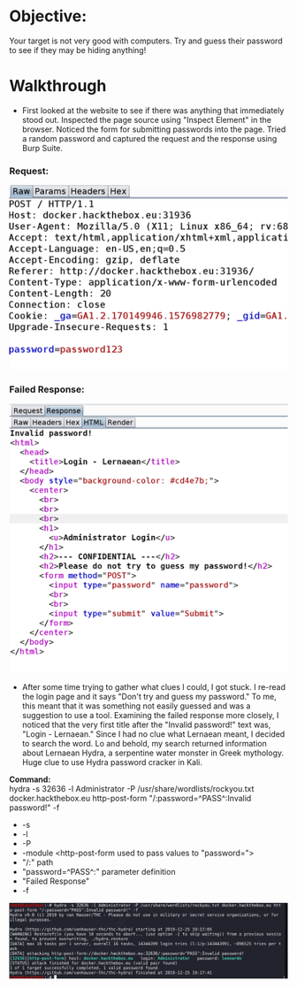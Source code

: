 # Objective:<br/>
Your target is not very good with computers. Try and guess their password to see if they may be hiding anything!

# Walkthrough

 - First looked at the website to see if there was anything that immediately stood out.  Inspected the page source using "Inspect Element" in the browser.  Noticed the form for submitting passwords into the page.  Tried a random password and captured the request and the response using Burp Suite.  
 
 ### Request:
![](request.png)

### Failed Response:
![](response.png)

 - After some time trying to gather what clues I could, I got stuck.  I re-read the login page and it says "Don't try and guess my password."  To me, this meant that it was something not easily guessed and was a suggestion to use a tool.  Examining the failed response more closely, I noticed that the very first title after the "Invalid password!" text was, "Login - Lernaean."  Since I had no clue what Lernaean meant, I decided to search the word.  Lo and behold, my search returned information about Lernaean Hydra, a serpentine water monster in Greek mythology.  Huge clue to use Hydra password cracker in Kali.<br/>



**Command:**<br/>
hydra -s 32636 -l Administrator -P /usr/share/wordlists/rockyou.txt docker.hackthebox.eu http-post-form "/:password=^PASS^:Invalid password!" -f <br/>
 * -s <port number of webpage>
 * -l <Known username>
 * -P <Specifies which world list to use>
 * -module <http-post-form used to pass values to "password=">
 * "/:" path
 * "password=^PASS^:" parameter definition
 * "Failed Response"
 * -f <tells hydra to stop when valid password is found>
  
![](pwfound.png)
 


